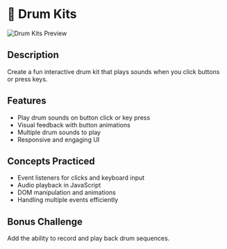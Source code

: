 # 🥁 Drum Kits

![Drum Kits Preview](../../assets/drum-kit.PNG)

## Description
Create a fun interactive drum kit that plays sounds when you click buttons or press keys.

## Features
- Play drum sounds on button click or key press
- Visual feedback with button animations
- Multiple drum sounds to play
- Responsive and engaging UI

## Concepts Practiced
- Event listeners for clicks and keyboard input
- Audio playback in JavaScript
- DOM manipulation and animations
- Handling multiple events efficiently

## Bonus Challenge
Add the ability to record and play back drum sequences.

